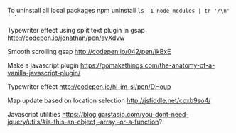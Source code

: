 To uninstall all local packages
	npm uninstall `ls -1 node_modules | tr '/\n' ' '`
	
Typewriter effect using split text plugin in gsap
http://codepen.io/jonathan/pen/avXdvw

Smooth scrolling gsap
http://codepen.io/042/pen/ikBxE

Make a javascript plugin
https://gomakethings.com/the-anatomy-of-a-vanilla-javascript-plugin/

Typewriter effect
http://codepen.io/hi-im-si/pen/DHoup

Map update based on location selection
http://jsfiddle.net/coxb9so4/

Javascript utilities
https://blog.garstasio.com/you-dont-need-jquery/utils/#is-this-an-object,-array,-or-a-function?